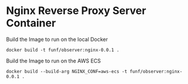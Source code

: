 # Nginx Reverse Proxy Server Container

Build the Image to run on the local Docker
```local
docker build -t funf/observer:nginx-0.0.1 .
```
Build the Image to run on the AWS ECS
```local
docker build --build-arg NGINX_CONF=aws-ecs -t funf/observer:nginx-0.0.1 .
```
